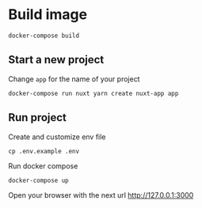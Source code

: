 # Build image

```
docker-compose build
```

## Start a new project

Change `app` for the name of your project

```
docker-compose run nuxt yarn create nuxt-app app
```

## Run project

Create and customize env file

```
cp .env.example .env
```

Run docker compose

```
docker-compose up
```

Open your browser with the next url http://127.0.0.1:3000
